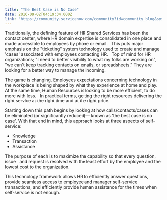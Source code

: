 ```yaml
---
title: "The Best Case is No Case"
date: 2016-09-02T04:19:34.000Z
link: "https://community.servicenow.com/community?id=community_blog&sys_id=64bc6a25dbd0dbc01dcaf3231f961917"
---
```

<p>Traditionally, the defining feature of HR Shared Services has been the contact center, where HR domain expertise is consolidated in one place and made accessible to employees by phone or email.   This puts major emphasis on the "ticketing" system technology used to create and manage 'cases' associated with employees contacting HR.   Top of mind for HR organizations; "I need to better visibility to what my folks are working on", "we can't keep tracking contacts on emails, or spreadsheets." They are looking for a better way to manage the incoming.</p><p></p><p>The game is changing. Employees expectations concerning technology in the workplace is being shaped by what they experience at home and play.   At the same time, Human Resources is looking to be more efficient, to do more with less.   In practical terms, getting the right resources delivering the right service at the right time and at the right price.</p><p>Starting down this path begins by looking at how calls/contacts/cases can be eliminated (or significantly reduced)— known as 'the best case is no case'. With that end in mind, this approach looks at three aspects of self-service:</p><ul><li>Knowledge</li><li>Transaction</li><li>Assistance</li></ul><p>The purpose of each is to maximize the capability so that every question, issue   and request is resolved with the least effort by the employee and the lowest cost to the organization.</p><p>This technology framework allows HR to efficiently answer questions, provide seamless access to employee and manager self-service transactions, and efficiently provide human assistance for the times when self-service is not enough.</p>